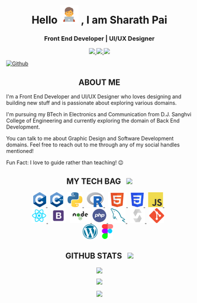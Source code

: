 
## <h1 align=center>Hello <img src="https://raw.githubusercontent.com/Sharath1036/Sharath1036/main/coder.png" width="50px"> , I am Sharath Pai</h1>

<h3 align="center">Front End Developer | UI/UX Designer</h3>

<p align='center'>
  <a href='mailto:sharathpai107@gmail.com' target="_blank">
      <img src='https://img.shields.io/badge/-sharathpai107@gmail.com-c14438?style=flat&logo=Gmail&logoColor=white&link=mailto:sharathpai107.com'>
  </a>
  
 
  <a href='https://www.linkedin.com/in/sharathpai107/' target="_blank">
      <img src='https://img.shields.io/badge/-SharathPai-0072b1?style=flat&logo=Linkedin&logoColor=white&link=https://www.linkedin.com/in/sharathpai107/'>
  </a>
  
  <a href='https://www.instagram.com/sharath_1007/' target="_blank">
      <img src='https://img.shields.io/badge/-sharath_1007-0072b1?style=flat&logo=Instagram&logoColor=white&link=https://www.instagram.com/sharath_1007/'>
  </a>

 

[![Github](https://img.shields.io/github/followers/Sharath1036?label=Follow&style=social)](https://github.com/Sharath1036)

<h2 align="center">
    ABOUT ME
</h2>

I'm a Front End Developer and UI/UX Designer who loves designing and building new stuff and is passionate about exploring various domains.

I'm pursuing my BTech in Electronics and Communication from D.J. Sanghvi College of Engineering and currently exploring the domain of Back End Development.

You can talk to me about Graphic Design and Software Development domains. Feel free to reach out to me through any of my social handles mentioned!

Fun Fact: I love to guide rather than teaching! 😉



<h2 align = 'center'>
   MY TECH BAG &nbsp; <img src = "https://media2.giphy.com/media/QssGEmpkyEOhBCb7e1/giphy.gif?cid=ecf05e47a0n3gi1bfqntqmob8g9aid1oyj2wr3ds3mg700bl&rid=giphy.gif" width = 32px>
</h2>

<p align = 'center'>
<a href= "https://github.com/Sharath1036?tab=repositories&q=&type=&language=c&sort="> <img src="https://raw.githubusercontent.com/Sharath1036/readme-icon-gen/main/cprogramming.png" width="35" height="40"/> </a>
&nbsp;
<a> <img src = "https://raw.githubusercontent.com/Sharath1036/readme-icon-gen/main/cpp.png" width="35" height="40"/> </a>
&nbsp;
<a href = "https://github.com/Sharath1036?tab=repositories&q=&type=&language=python&sort="> <img src = "https://raw.githubusercontent.com/Sharath1036/readme-icon-gen/main/python.png" width="40" height="40"/> </a>
&nbsp;
<a href="https://github.com/Sharath1036?tab=repositories&q=&type=&language=r&sort="> <img src ="https://raw.githubusercontent.com/Sharath1036/readme-icon-gen/main/rprogramming.png" width="45" height="40"/> </a>
&nbsp;
<a href="https://github.com/Sharath1036?tab=repositories&q=&type=&language=html&sort="> <img src="https://raw.githubusercontent.com/Sharath1036/readme-icon-gen/main/html.png" width="50" height="40"/> </a>
&nbsp;
<a href="https://github.com/Sharath1036?tab=repositories&q=&type=&language=css&sort="> <img src="https://raw.githubusercontent.com/Sharath1036/readme-icon-gen/main/css.png" width="35" height="40"/> </a>
&nbsp;
<a href="https://github.com/Sharath1036?tab=repositories&q=&type=&language=javascript&sort="> <img src="https://raw.githubusercontent.com/Sharath1036/readme-icon-gen/main/javascript.png" width="40" height="40"/> </a>
&nbsp;
<br/>
<a href="https://github.com/Sharath1036?tab=repositories&q=&type=&language=javascript&sort="> <img src="https://raw.githubusercontent.com/Sharath1036/readme-icon-gen/main/react.png" width="40" height="40"/> </a>
&nbsp;
<a> <img src="https://raw.githubusercontent.com/Sharath1036/readme-icon-gen/main/bootstrap.png" width="40" height="40"/> </a>
&nbsp;
<a href="https://github.com/Sharath1036?tab=repositories&q=&type=&language=javascript&sort="> <img src="https://raw.githubusercontent.com/Sharath1036/readme-icon-gen/main/nodejs.png" width="55" height="40"/> </a>
<a href="https://github.com/Sharath1036?tab=repositories&q=&type=&language=php&sort="> <img src="https://raw.githubusercontent.com/Sharath1036/readme-icon-gen/main/php.png" width="40" height="40"/> </a>
&nbsp;  
<a href="https://github.com/Sharath1036?tab=repositories&q=&type=&language=tsql&sort="> <img src="https://raw.githubusercontent.com/Sharath1036/readme-icon-gen/main/mySQL.png" width="40" height="40"/> </a>
&nbsp;
<a href="https://github.com/Sharath1036?tab=repositories&q=&type=&language=solidity&sort="> <img src ="https://raw.githubusercontent.com/Sharath1036/readme-icon-gen/main/solidity.png" width="40" height="40"/> </a>
&nbsp;
<a> <img src ="https://raw.githubusercontent.com/Sharath1036/readme-icon-gen/main/git.png" width="40" height="40"/> </a>
&nbsp;
<br/>
<a> <img src ="https://raw.githubusercontent.com/Sharath1036/readme-icon-gen/main/wordpress.png" width="40" height="40"/> </a>
&nbsp;
<a> <img src ="https://raw.githubusercontent.com/Sharath1036/readme-icon-gen/main/figma.png" width="30" height="40"/> </a>
&nbsp;
</p>

<h2 align = 'center'>
    GITHUB STATS &nbsp; <img src = "https://raw.githubusercontent.com/Sharath1036/readme-icon-generator/main/github-cat.gif" width = 32px>
</h2>

<p align="center">
  <a href="https://github.com/Sharath1036">
    <img align="center" src="https://github-readme-streak-stats.herokuapp.com/?user=Sharath1036&theme=dark&hide_border=true"/>
  </a>
</p>
  
<p align= "center"><img src= "https://github-readme-stats.vercel.app/api?username=Sharath1036&&show_icons=true&title_color=ffffff&icon_color=bb2acf&text_color=daf7dc&bg_color=151515" /></p>

<p align= "center"><img src= "https://github-readme-stats.vercel.app/api/top-langs/?username=Sharath1036&count_private=true&theme=tokyonight" /></p>
  
